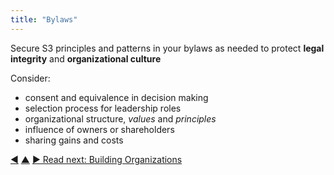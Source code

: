 ```yaml
---
title: "Bylaws"
---
```



Secure S3 principles and patterns in your bylaws as needed to protect **legal integrity** and **organizational culture**

Consider:
   
-   consent and equivalence in decision making
-   selection process for leadership roles
-   organizational structure, <dfn data-info="Values: Valued principles that guide behavior. Not to be confused with &quot;value&quot; (singular) in the context of a driver.">values</dfn> and <dfn data-info="Principle: A basic idea or rule that guides behavior, or explains or controls how something happens or works.">principles</dfn>
-   influence of owners or shareholders
-   sharing gains and costs


<div class="bottom-nav">
<a href="support-role.html" title="Back to: Support Role">◀</a> <a href="enablers-of-collaboration.html" title="Up: Enablers of Collaboration">▲</a> <a href="building-organizations.html" title="">▶ Read next: Building Organizations</a>
</div>


<script type="text/javascript">
Mousetrap.bind('g n', function() {
    window.location.href = 'building-organizations.html';
    return false;
});
</script>

